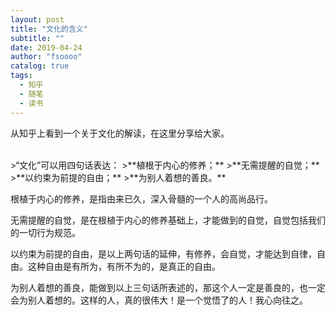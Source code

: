 ```yaml
---
layout: post
title: "文化的含义"
subtitle: ""
date: 2019-04-24 
author: "fsoooo"
catalog: true
tags:
  - 知乎
  - 随笔
  - 读书
---
```


从知乎上看到一个关于文化的解读，在这里分享给大家。

<br/>
>“文化”可以用四句话表达：
>**植根于内心的修养；**
>**无需提醒的自觉；**
>**以约束为前提的自由；**
>**为别人着想的善良。**
<br/>

根植于内心的修养，是指由来已久，深入骨髓的一个人的高尚品行。

无需提醒的自觉，是在根植于内心的修养基础上，才能做到的自觉，自觉包括我们的一切行为规范。

以约束为前提的自由，是以上两句话的延伸，有修养，会自觉，才能达到自律，自由。这种自由是有所为，有所不为的，是真正的自由。

为别人着想的善良，能做到以上三句话所表述的，那这个人一定是善良的，也一定会为别人着想的。这样的人，真的很伟大！是一个觉悟了的人！我心向往之。
